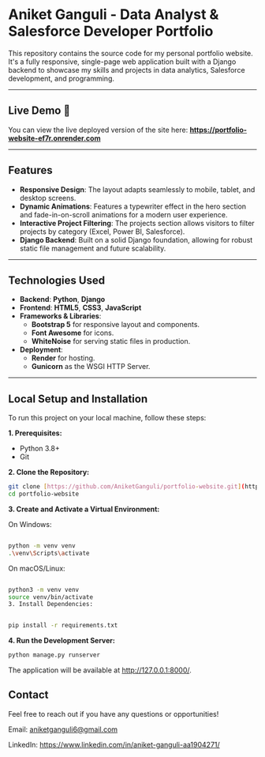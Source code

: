 # Aniket Ganguli - Data Analyst & Salesforce Developer Portfolio

This repository contains the source code for my personal portfolio website. It's a fully responsive, single-page web application built with a Django backend to showcase my skills and projects in data analytics, Salesforce development, and programming.

---

## Live Demo 🚀

You can view the live deployed version of the site here: **https://portfolio-website-ef7r.onrender.com**

---

## Features

* **Responsive Design**: The layout adapts seamlessly to mobile, tablet, and desktop screens.
* **Dynamic Animations**: Features a typewriter effect in the hero section and fade-in-on-scroll animations for a modern user experience.
* **Interactive Project Filtering**: The projects section allows visitors to filter projects by category (Excel, Power BI, Salesforce).
* **Django Backend**: Built on a solid Django foundation, allowing for robust static file management and future scalability.

---

## Technologies Used

* **Backend**: **Python**, **Django**
* **Frontend**: **HTML5**, **CSS3**, **JavaScript**
* **Frameworks & Libraries**:
    * **Bootstrap 5** for responsive layout and components.
    * **Font Awesome** for icons.
    * **WhiteNoise** for serving static files in production.
* **Deployment**:
    * **Render** for hosting.
    * **Gunicorn** as the WSGI HTTP Server.

---

## Local Setup and Installation

To run this project on your local machine, follow these steps:

**1. Prerequisites:**
* Python 3.8+
* Git

**2. Clone the Repository:**
```bash
git clone [https://github.com/AniketGanguli/portfolio-website.git](https://github.com/AniketGanguli/portfolio-website.git)
cd portfolio-website
```
**3. Create and Activate a Virtual Environment:**
  
  On Windows:

  ```Bash

python -m venv venv
.\venv\Scripts\activate
```

On macOS/Linux:
```Bash

python3 -m venv venv
source venv/bin/activate
3. Install Dependencies:
```
```Bash

pip install -r requirements.txt
```
**4. Run the Development Server:**
  ```Bash
python manage.py runserver
```
The application will be available at http://127.0.0.1:8000/.

## Contact

Feel free to reach out if you have any questions or opportunities!

Email: aniketganguli6@gmail.com

LinkedIn: https://www.linkedin.com/in/aniket-ganguli-aa1904271/
